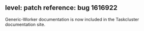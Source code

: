 level: patch
reference: bug 1616922
---
Generic-Worker documentation is now included in the Taskcluster documentation site.
